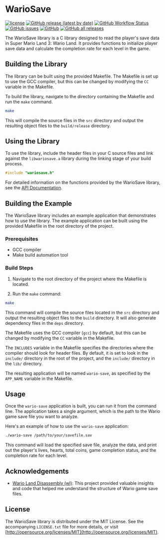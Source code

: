 WarioSave
===============================================

[![license](https://img.shields.io/badge/license-MIT-blue.svg)](https://github.com/savaughn/wariosave/blob/master/LICENSE.txt) [![GitHub release (latest by date)](https://img.shields.io/github/v/release/savaughn/wariosave)](https://github.com/savaughn/wariosave/releases) [![GitHub Workflow Status](https://img.shields.io/github/actions/workflow/status/savaughn/wariosave/build-macos.yml?branch=main)](https://github.com/savaughn/wariosave/actions) [![GitHub issues](https://img.shields.io/github/issues/savaughn/wariosave)](https://github.com/savaughn/wariosave/issues) [![GitHub](https://img.shields.io/github/license/savaughn/wariosave)](https://github.com/savaughn/wariosave/blob/main/LICENSE) [![GitHub all releases](https://img.shields.io/github/downloads/savaughn/wariosave/total)](https://github.com/savaughn/wariosave/releases)

The WarioSave library is a C library designed to read the player's save data in Super Mario Land 3: Wario Land. It provides functions to initialize player save data and calculate the completion rate for each level in the game.

## Building the Library

The library can be built using the provided Makefile. The Makefile is set up to use the GCC compiler, but this can be changed by modifying the `CC` variable in the Makefile.

To build the library, navigate to the directory containing the Makefile and run the `make` command.

```bash
make
```

This will compile the source files in the `src` directory and output the resulting object files to the `build/release` directory.

## Using the Library

To use the library, include the header files in your C source files and link against the `libwariosave.a` library during the linking stage of your build process.

```c
#include "wariosave.h"
```
For detailed information on the functions provided by the WarioSave library, see the [API Documentation](docs/headers.md).

## Building the Example

The WarioSave library includes an example application that demonstrates how to use the library. The example application can be built using the provided Makefile in the root directory of the project.

### Prerequisites

- GCC compiler
- Make build automation tool

### Build Steps

1. Navigate to the root directory of the project where the Makefile is located.

2. Run the `make` command:

```bash
make
```

This command will compile the source files located in the `src` directory and output the resulting object files to the `build` directory. It will also generate dependency files in the `deps` directory.

The Makefile uses the GCC compiler (`gcc`) by default, but this can be changed by modifying the `CC` variable in the Makefile.

The `INCLUDES` variable in the Makefile specifies the directories where the compiler should look for header files. By default, it is set to look in the `include/` directory in the root of the project, and the `include/` directory in the `lib/` directory.

The resulting application will be named `wario-save`, as specified by the `APP_NAME` variable in the Makefile.

## Usage

Once the `wario-save` application is built, you can run it from the command line. The application takes a single argument, which is the path to the Wario game save file you want to analyze.

Here's an example of how to use the `wario-save` application:

```bash
./wario-save /path/to/your/savefile.sav
```

This command will load the specified save file, analyze the data, and print out the player's lives, hearts, total coins, game completion status, and the completion rate for each level.

## Acknowledgements

- [Wario Land Disassembly (wl)](https://github.com/Kak2X/wl): This project provided valuable insights and code that helped me understand the structure of Wario game save files.

## License

The WarioSave library is distributed under the MIT License. See the accompanying `LICENSE.txt` file for more details, or visit [http://opensource.org/licenses/MIT](http://opensource.org/licenses/MIT).